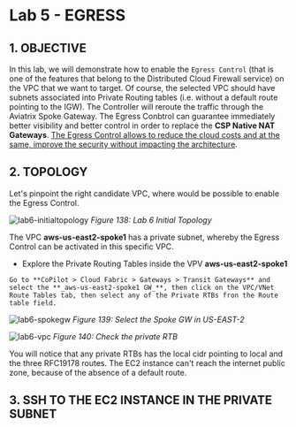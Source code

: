 # Lab 5 - EGRESS

## 1. OBJECTIVE

In this lab, we will demonstrate how to enable the `Egress Control` (that is one of the features that belong to the Distributed Cloud Firewall service) on the VPC that we want to target. Of course, the selected VPC should have subnets associated into Private Routing tables (i.e. without a default route pointing to the IGW). The Controller will reroute the traffic through the Aviatrix Spoke Gateway. The Egress Conbtrol can guarantee immediately better visibility and better control in order to replace the **CSP Native NAT Gateways**. <ins>The Egress Control allows to reduce the cloud costs and at the same, improve the security without impacting the architecture</ins>.

## 2. TOPOLOGY

Let's pinpoint the right candidate VPC, where would be possible to enable the Egress Control.

![lab6-initialtopology](images/lab6-initialtopology.png)
_Figure 138: Lab 6 Initial Topology_

The VPC **aws-us-east2-spoke1** has a private subnet, whereby the Egress Control can be activated in this specific VPC.

- Explore the Private Routing Tables inside the VPV **aws-us-east2-spoke1**

```{tip}
Go to **CoPilot > Cloud Fabric > Gateways > Transit Gateways** and select the **_aws-us-east2-spoke1 GW_**, then click on the VPC/VNet Route Tables tab, then select any of the Private RTBs fron the Route table field.
```

![lab6-spokegw](images/lab6-spokegw.png)
_Figure 139: Select the Spoke GW in US-EAST-2_

![lab6-vpc](images/lab6-vpc.png)
_Figure 140: Check the private RTB_

You will notice that any private RTBs has the local cidr pointing to local and the three RFC19178 routes. The EC2 instance can't reach the internet public zone, because of the absence of a default route.

## 3. SSH TO THE EC2 INSTANCE IN THE PRIVATE SUBNET

